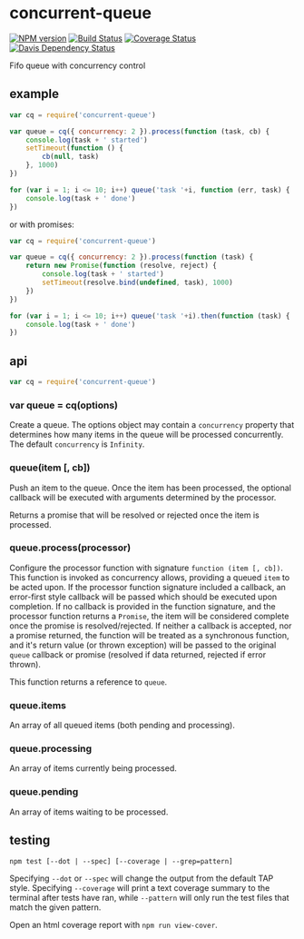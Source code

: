 # concurrent-queue

[![NPM version](https://badge.fury.io/js/concurrent-queue.png)](http://badge.fury.io/js/concurrent-queue)
[![Build Status](https://travis-ci.org/jasonpincin/concurrent-queue.svg?branch=master)](https://travis-ci.org/jasonpincin/concurrent-queue)
[![Coverage Status](https://coveralls.io/repos/jasonpincin/concurrent-queue/badge.png?branch=master)](https://coveralls.io/r/jasonpincin/concurrent-queue?branch=master)
[![Davis Dependency Status](https://david-dm.org/jasonpincin/concurrent-queue.png)](https://david-dm.org/jasonpincin/concurrent-queue)

Fifo queue with concurrency control

## example

```javascript
var cq = require('concurrent-queue')

var queue = cq({ concurrency: 2 }).process(function (task, cb) {
    console.log(task + ' started')
    setTimeout(function () {
        cb(null, task)
    }, 1000)
})

for (var i = 1; i <= 10; i++) queue('task '+i, function (err, task) {
    console.log(task + ' done')
})
```

or with promises:

```javascript
var cq = require('concurrent-queue')

var queue = cq({ concurrency: 2 }).process(function (task) {
    return new Promise(function (resolve, reject) {
        console.log(task + ' started')
        setTimeout(resolve.bind(undefined, task), 1000)
    })
})

for (var i = 1; i <= 10; i++) queue('task '+i).then(function (task) {
    console.log(task + ' done')
})
```

## api

```javascript
var cq = require('concurrent-queue')
```

### var queue = cq(options)

Create a queue. The options object may contain a `concurrency` property that determines 
how many items in the queue will be processed concurrently. The default `concurrency` is 
`Infinity`.

### queue(item [, cb])

Push an item to the queue. Once the item has been processed, the optional callback will 
be executed with arguments determined by the processor. 

Returns a promise that will be resolved or rejected once the item is processed.

### queue.process(processor)

Configure the processor function with signature `function (item [, cb])`. This function is 
invoked as concurrency allows, providing a queued `item` to be acted upon. If the processor 
function signature included a callback, an error-first style callback will be passed which 
should be executed upon completion. If no callback is provided in the function signature, and 
the processor function returns a `Promise`, the item will be considered complete once the promise 
is resolved/rejected. If neither a callback is accepted, nor a promise returned, the function 
will be treated as a synchronous function, and it's return value (or thrown exception) will be 
passed to the original `queue` callback or promise (resolved if data returned, rejected if 
error thrown).

This function returns a reference to `queue`.

### queue.items

An array of all queued items (both pending and processing).

### queue.processing

An array of items currently being processed.

### queue.pending

An array of items waiting to be processed.


## testing

`npm test [--dot | --spec] [--coverage | --grep=pattern]`

Specifying `--dot` or `--spec` will change the output from the default TAP style. 
Specifying `--coverage` will print a text coverage summary to the terminal after 
tests have ran, while `--pattern` will only run the test files that match the given 
pattern.

Open an html coverage report with `npm run view-cover`.
